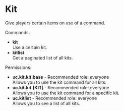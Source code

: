 Kit
====
Give players certain items on use of a command.

Commands: <br>
* **kit**<br>Use a certain kit.
* **kitlist**<br>Get a paginated list of all kits.

Permissions: <br>
* **uc.kit.kit.base** - Recommended role: everyone<br>Allows you to use the kit command for all kits.
* **uc.kit.kit.[KIT]** - Recommended role: everyone<br>Allows you to use the kit command for a specific kit.
* **uc.kitlist** - Recommended role: everyone<br>Allows you to see a list of all kits.
